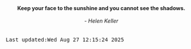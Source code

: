 
<div align="center"><b><span>Keep your face to the sunshine and you cannot see the shadows.</span></b><br><br><i> - Helen Keller</i></div>
<br><br><kbd>Last updated:Wed Aug 27 12:15:24 2025</kbd>